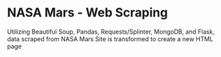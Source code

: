 # NASA Mars - Web Scraping
Utilizing Beautiful Soup, Pandas, Requests/Splinter, MongoDB, and Flask, data scraped from NASA Mars Site is transformed to create a new HTML page
